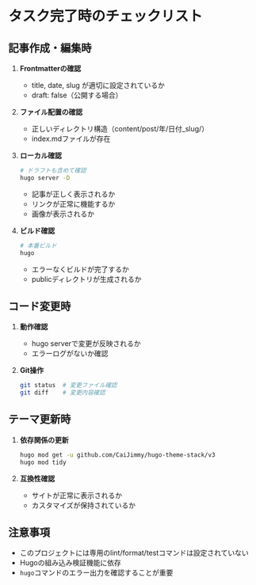 # タスク完了時のチェックリスト

## 記事作成・編集時
1. **Frontmatterの確認**
   - title, date, slug が適切に設定されているか
   - draft: false（公開する場合）

2. **ファイル配置の確認**
   - 正しいディレクトリ構造（content/post/年/日付_slug/）
   - index.mdファイルが存在

3. **ローカル確認**
   ```bash
   # ドラフトも含めて確認
   hugo server -D
   ```
   - 記事が正しく表示されるか
   - リンクが正常に機能するか
   - 画像が表示されるか

4. **ビルド確認**
   ```bash
   # 本番ビルド
   hugo
   ```
   - エラーなくビルドが完了するか
   - publicディレクトリが生成されるか

## コード変更時
1. **動作確認**
   - hugo serverで変更が反映されるか
   - エラーログがないか確認

2. **Git操作**
   ```bash
   git status  # 変更ファイル確認
   git diff    # 変更内容確認
   ```

## テーマ更新時
1. **依存関係の更新**
   ```bash
   hugo mod get -u github.com/CaiJimmy/hugo-theme-stack/v3
   hugo mod tidy
   ```

2. **互換性確認**
   - サイトが正常に表示されるか
   - カスタマイズが保持されているか

## 注意事項
- このプロジェクトには専用のlint/format/testコマンドは設定されていない
- Hugoの組み込み検証機能に依存
- `hugo`コマンドのエラー出力を確認することが重要